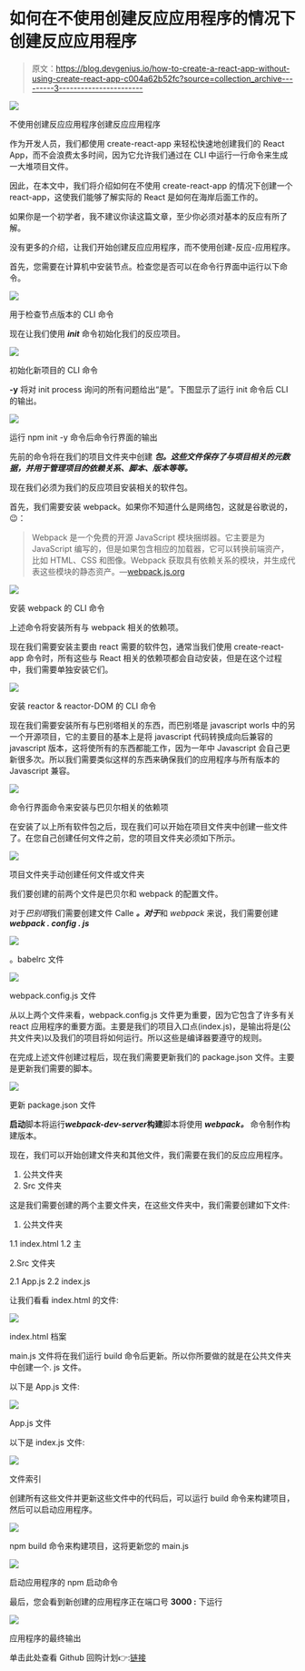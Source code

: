 # 如何在不使用创建反应应用程序的情况下创建反应应用程序

> 原文：<https://blog.devgenius.io/how-to-create-a-react-app-without-using-create-react-app-c004a62b52fc?source=collection_archive---------3----------------------->

![](img/2b9fdf529c4fb745297171d925e47c13.png)

不使用创建反应应用程序创建反应应用程序

作为开发人员，我们都使用 create-react-app 来轻松快速地创建我们的 React App，而不会浪费太多时间，因为它允许我们通过在 CLI 中运行一行命令来生成一大堆项目文件。

因此，在本文中，我们将介绍如何在不使用 create-react-app 的情况下创建一个 react-app，这使我们能够了解实际的 React 是如何在海岸后面工作的。

如果你是一个初学者，我不建议你读这篇文章，至少你必须对基本的反应有所了解。

没有更多的介绍，让我们开始创建反应应用程序，而不使用创建-反应-应用程序。

首先，您需要在计算机中安装节点。检查您是否可以在命令行界面中运行以下命令。

![](img/f0dc44c72b633862d388798fbde9e6c2.png)

用于检查节点版本的 CLI 命令

现在让我们使用 ***init*** 命令初始化我们的反应项目。

![](img/f8c9534156bd6e717d9301744ddafcab.png)

初始化新项目的 CLI 命令

**-y** 将对 init process 询问的所有问题给出“是”。下图显示了运行 init 命令后 CLI 的输出。

![](img/ab7b699874fb397f2a23b560a250b2c1.png)

运行 npm init -y 命令后命令行界面的输出

先前的命令将在我们的项目文件夹中创建 ***包。这些文件保存了与项目相关的元数据，并用于管理项目的依赖关系、脚本、版本等等。***

现在我们必须为我们的反应项目安装相关的软件包。

首先，我们需要安装 webpack。如果你不知道什么是网络包，这就是谷歌说的，😉：

> Webpack 是一个免费的开源 JavaScript 模块捆绑器。它主要是为 JavaScript 编写的，但是如果包含相应的加载器，它可以转换前端资产，比如 HTML、CSS 和图像。Webpack 获取具有依赖关系的模块，并生成代表这些模块的静态资产。—[webpack.js.org](https://webpack.js.org)

![](img/58c31aedfbf4b4a77ca3eb0c02c3f41a.png)

安装 webpack 的 CLI 命令

上述命令将安装所有与 webpack 相关的依赖项。

现在我们需要安装主要由 react 需要的软件包，通常当我们使用 create-react-app 命令时，所有这些与 React 相关的依赖项都会自动安装，但是在这个过程中，我们需要单独安装它们。

![](img/b419a79e78c6cfcc9510800822060a81.png)

安装 reactor & reactor-DOM 的 CLI 命令

现在我们需要安装所有与巴别塔相关的东西，而巴别塔是 javascript worls 中的另一个开源项目，它的主要目的基本上是将 javascript 代码转换成向后兼容的 javascript 版本，这将使所有的东西都能工作，因为一年中 Javascript 会自己更新很多次。所以我们需要类似这样的东西来确保我们的应用程序与所有版本的 Javascript 兼容。

![](img/5faeb7c7cd14bb247d021510e506e485.png)

命令行界面命令来安装与巴贝尔相关的依赖项

在安装了以上所有软件包之后，现在我们可以开始在项目文件夹中创建一些文件了。在您自己创建任何文件之前，您的项目文件夹必须如下所示。

![](img/3548edf85c2ecfb70215b65d87ad421f.png)

项目文件夹手动创建任何文件或文件夹

我们要创建的前两个文件是巴贝尔和 webpack 的配置文件。

对于*巴别塔*我们需要创建文件 Calle ***。对于***和 *webpack* 来说，我们需要创建***webpack . config . js***

![](img/4311d748cc3f42175326ff924a37ebba.png)

。babelrc 文件

![](img/8f90649b4301582023a46fba6de9720e.png)

webpack.config.js 文件

从以上两个文件来看，webpack.config.js 文件更为重要，因为它包含了许多有关 react 应用程序的重要方面。主要是我们的项目入口点(index.js)，是输出将是(公共文件夹)以及我们的项目将如何运行。所以这些是编译器要遵守的规则。

在完成上述文件创建过程后，现在我们需要更新我们的 package.json 文件。主要是更新我们需要的脚本。

![](img/1ee2aca3ba7352025ce2805787adee50.png)

更新 package.json 文件

**启动**脚本将运行***webpack-dev-server*****构建**脚本将使用 ***webpack。*** 命令制作构建版本。

现在，我们可以开始创建文件夹和其他文件，我们需要在我们的反应应用程序。

1.  公共文件夹
2.  Src 文件夹

这是我们需要创建的两个主要文件夹，在这些文件夹中，我们需要创建如下文件:

1.  公共文件夹

1.1 index.html
1.2 主

2.Src 文件夹

2.1 App.js
2.2 index.js

让我们看看 index.html 的文件:

![](img/36dc9668b8eb584412e9be32e63a17b6.png)

index.html 档案

main.js 文件将在我们运行 build 命令后更新。所以你所要做的就是在公共文件夹中创建一个. js 文件。

以下是 App.js 文件:

![](img/56b7c58e01a65b1fefb4833d6ebfa4d6.png)

App.js 文件

以下是 index.js 文件:

![](img/70ba10d2b49f0fcde15d02616dec6379.png)

文件索引

创建所有这些文件并更新这些文件中的代码后，可以运行 build 命令来构建项目，然后可以启动应用程序。

![](img/1c755b3151243c81bff88efa71f70ed3.png)

npm build 命令来构建项目，这将更新您的 main.js

![](img/435197a505197469ccfc4cf5932a8481.png)

启动应用程序的 npm 启动命令

最后，您会看到新创建的应用程序正在端口号 **3000 :** 下运行

![](img/a5199353b20ea2a464b7b2f0d7c36821.png)

应用程序的最终输出

单击此处查看 Github 回购计划👉:[链接](https://github.com/shehan96/create-react-app-from-scratch)